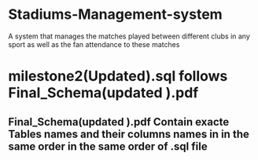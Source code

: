 # Stadiums-Management-system
A system that manages the matches played between different clubs in any sport as well as the fan attendance to these matches
# milestone2(Updated).sql follows  Final_Schema(updated ).pdf
## Final_Schema(updated ).pdf Contain exacte Tables names and their columns names in in the same order in the same order of .sql file  

